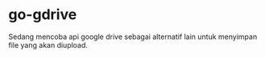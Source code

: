# go-gdrive
Sedang mencoba api google drive sebagai alternatif lain untuk menyimpan file yang akan diupload.
